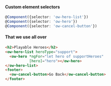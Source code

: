 #### Custom element selectors
```typescript
@Component({selector: 'ow-hero-list'})
@Component({selector: 'ow-hero'})
@Component({selector: 'ow-cancel-button'})
```

#### That we use all over
```html
<h2>Playable Heroes</h2>
<ow-hero-list heroType="support">
  <ow-hero *ngFor="let hero of supportHeroes" 
           [hero]="hero"></ow-hero>
</ow-hero-list>
<footer>
  <ow-cancel-button>Go Back</ow-cancel-button>
</footer>
```
<p>
  <span class="fragment current-only" data-code-focus="5-8,10"></span>
</p>
